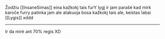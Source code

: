 Žodžiu [[InsaneSimas]] eina kažkokį tais furY lygį ir jam parašė kad mirk karoče furry patinka jam ale atakuoja bosa kažkokį tais ale, keistas labai [[Lygis]] xddd

---
Ir da mirė ant 70% regis XD